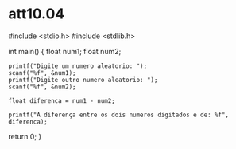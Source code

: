 # att10.04

#include <stdio.h>
#include <stdlib.h>

int main() {
	float num1;
	float num2;
	
	printf("Digite um numero aleatorio: ");
	scanf("%f", &num1);
	printf("Digite outro numero aleatorio: ");
	scanf("%f", &num2);
	
	float diferenca = num1 - num2;
	
	printf("A diferença entre os dois numeros digitados e de: %f", diferenca);
	
return 0;
}

